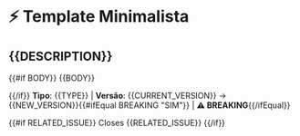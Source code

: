 # ⚡ Template Minimalista

## {{DESCRIPTION}}

{{#if BODY}}
{{BODY}}

{{/if}}
**Tipo**: {{TYPE}} | **Versão**: {{CURRENT_VERSION}} → {{NEW_VERSION}}{{#ifEqual BREAKING "SIM"}} | **⚠️ BREAKING**{{/ifEqual}}

{{#if RELATED_ISSUE}}
Closes {{RELATED_ISSUE}}
{{/if}}
